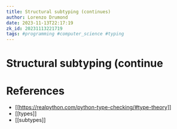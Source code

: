 ```yaml
---
title: Structural subtyping (continues)
author: Lorenzo Drumond
date: 2023-11-13T22:17:19
zk_id: 20231113221719
tags: #programming #computer_science #typing
---
```



# Structural subtyping (continue

# References
- [[https://realpython.com/python-type-checking/#type-theory]]
- [[types]]
- [[subtypes]]
